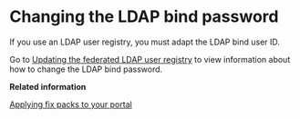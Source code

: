 # Changing the LDAP bind password

If you use an LDAP user registry, you must adapt the LDAP bind user ID.

Go to [Updating the federated LDAP user registry](/digital-experience/deployment/manage/security/people/authentication/user_registry/update_user_registry/update_ldap_ureg) to view information about how to change the LDAP bind password.


**Related information**  


[Applying fix packs to your portal](/digital-experience/deployment/manage/manage_portal_using_iim/apply_fixpacks)

